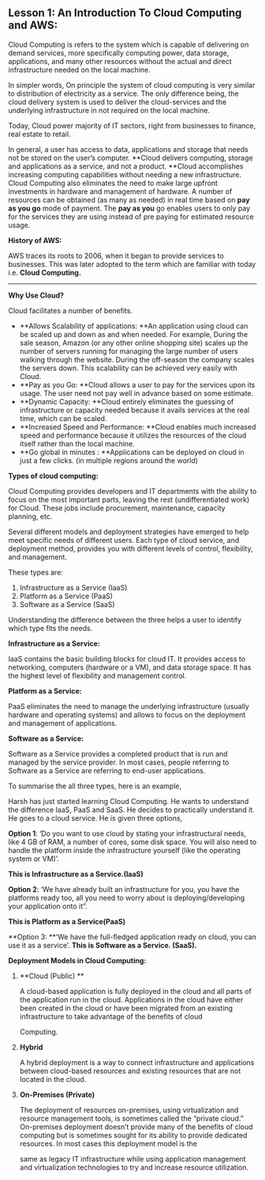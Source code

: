 ## **Lesson 1: An Introduction To Cloud Computing and AWS:**

Cloud Computing is refers to the system which is capable of delivering on demand services, more specifically computing power, data storage, applications, and many other resources without the actual and direct infrastructure needed on the local machine. 

In simpler words, On principle the system of cloud computing is very similar to distribution of electricity as a service. The only difference being, the cloud delivery system is used to deliver the cloud-services and the underlying infrastructure in not required on the local machine. 

Today, Cloud power majority of IT sectors, right from businesses to finance, real estate to retail. 

In general, a user has access to data, applications and storage that needs not be stored on the user’s computer. **Cloud delivers computing, storage and applications as a service, and not a product. **Cloud accomplishes increasing computing capabilities without needing a new infrastructure. Cloud Computing also eliminates the need to make large upfront investments in hardware and management of hardware. A number of resources can be obtained (as many as needed) in real time based on **pay as you go** mode of payment. The **pay as you** go enables users to only pay for the services they are using instead of pre paying for estimated resource usage. 

**History of AWS:**

AWS traces its roots to 2006,  when it began to provide services to businesses. This was later adopted to the term which are familiar with today i.e. **Cloud Computing.**

** **

**Why Use Cloud?**

Cloud facilitates a number of benefits. 



*   **Allows Scalability of applications: **An application using cloud can be scaled up and down as and when needed. For example, During the sale season, Amazon (or any other online shopping site) scales up the number of servers running for managing the large number of users walking through the website. During the off-season the company scales the servers down. This scalability can be achieved very easily with Cloud. 
*   **Pay as you Go: **Cloud allows a user to pay for the services upon its usage. The user need not pay well in advance based on some estimate.
*   **Dynamic Capacity: **Cloud entirely eliminates the guessing of infrastructure or capacity needed because it avails services at the real time, which can be scaled.
*   **Increased Speed and Performance: **Cloud enables much increased speed and performance because it utilizes the resources of the cloud itself rather than the local machine.
*   **Go global in minutes : **Applications can be deployed on cloud in just a few clicks. (in multiple regions around the world)

**Types of cloud computing:**

Cloud Computing provides developers and IT departments with the ability to focus on the most important parts, leaving the rest (undifferentiated work) for Cloud. These jobs include procurement, maintenance, capacity planning, etc. 

Several different models and deployment strategies have emerged to help meet specific needs of different users. Each type of cloud service, and deployment method, provides you with different levels of control, flexibility, and management. 

These types are: 



1. Infrastructure as a Service (IaaS)
2. Platform as a Service (PaaS)
3. Software as a Service (SaaS)

Understanding the difference between the three helps a user to identify which type fits the needs. 

**Infrastructure as a Service:**

IaaS contains the basic building blocks for cloud IT. It provides access to networking, computers (hardware or a VM), and data storage space. It has the highest level of flexibility and management control. 

**Platform as a Service:**

PaaS eliminates the need to manage the underlying infrastructure (usually hardware and operating systems) and allows to focus on the deployment and management of applications.

**Software as a Service:**

Software as a Service provides a completed product that is run and managed by the service provider. In most cases, people referring to Software as a Service are referring to end-user applications. 

To summarise the all three types, here is an example,

Harsh has just started learning Cloud Computing. He wants to understand the difference IaaS, PaaS and SaaS. He decides to practically understand it. He goes to a cloud service. He is given three options, 

**Option 1**: ‘Do you want to use cloud by stating your infrastructural needs, like 4 GB of RAM, a number of cores, some disk space. You will also need to handle the platform inside the infrastructure yourself (like the operating system or VM)’. 

**This is Infrastructure as a Service.(IaaS)**

**Option 2**: ‘We have already built an infrastructure for you, you have the platforms ready too, all you need to worry about is deploying/developing your application onto it”. 

**This is Platform as a Service(PaaS)**

**Option 3: **‘We have the full-fledged application ready on cloud, you can use it as a service’. **This is Software as a Service. (SaaS).**

**Deployment Models in Cloud Computing:**



1. **Cloud (Public) **

    A cloud-based application is fully deployed in the cloud and all parts of the application run in the cloud. Applications in the cloud have either been created in the cloud or have been migrated from an existing infrastructure to take advantage of the benefits of cloud


    Computing.

2. **Hybrid**

    A hybrid deployment is a way to connect infrastructure and applications between cloud-based resources and existing resources that are not located in the cloud. 

3. **On-Premises (Private)**

    The deployment of resources on-premises, using virtualization and resource management tools, is sometimes called the “private cloud.” On-premises deployment doesn’t provide many of the benefits of cloud computing but is sometimes sought for its ability to provide dedicated resources. In most cases this deployment model is the


    same as legacy IT infrastructure while using application management and virtualization technologies to try and increase resource utilization. 

